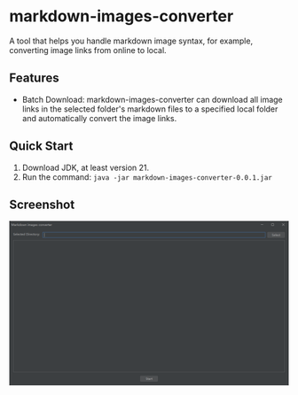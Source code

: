 # markdown-images-converter
A tool that helps you handle markdown image syntax, for example, converting image links from online to local.

## Features

- Batch Download: markdown-images-converter can download all image links in the selected folder's markdown files to a specified local folder and automatically convert the image links.

## Quick Start

1. Download JDK, at least version 21.
2. Run the command: `java -jar markdown-images-converter-0.0.1.jar`

## Screenshot

![App screenshot](assets/app-screenshot.png)